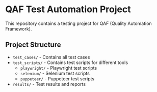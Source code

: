 # QAF Test Automation Project

This repository contains a testing project for QAF (Quality Automation Framework).

## Project Structure

- `test_cases/` - Contains all test cases
- `test_scripts/` - Contains test scripts for different tools
  - `playwright/` - Playwright test scripts
  - `selenium/` - Selenium test scripts
  - `puppeteer/` - Puppeteer test scripts
- `results/` - Test results and reports
